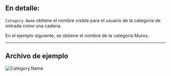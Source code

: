 ## En detalle:
`Category.Name` obtiene el nombre visible para el usuario de la categoría de entrada como una cadena.

En el ejemplo siguiente, se obtiene el nombre de la categoría Muros.
___
## Archivo de ejemplo

![Category.Name](./Revit.Elements.Category.Name_img.jpg)
